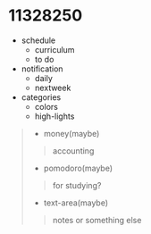 # 11328250
- schedule
  - curriculum
  - to do
- notification
  - daily
  - nextweek
- categories
  - colors
  - high-lights


>- money(maybe)
>>accounting
>  - pomodoro(maybe)
>>for studying?
>  - text-area(maybe)
>>notes or something else

